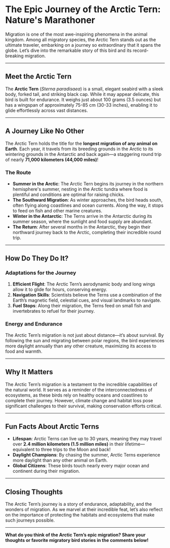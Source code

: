 # The Epic Journey of the Arctic Tern: Nature's Marathoner

Migration is one of the most awe-inspiring phenomena in the animal kingdom. Among all migratory species, the Arctic Tern stands out as the ultimate traveler, embarking on a journey so extraordinary that it spans the globe. Let’s dive into the remarkable story of this bird and its record-breaking migration.

---

## Meet the Arctic Tern

The **Arctic Tern** (*Sterna paradisaea*) is a small, elegant seabird with a sleek body, forked tail, and striking black cap. While it may appear delicate, this bird is built for endurance. It weighs just about 100 grams (3.5 ounces) but has a wingspan of approximately 75-85 cm (30-33 inches), enabling it to glide effortlessly across vast distances.

---

## A Journey Like No Other

The Arctic Tern holds the title for the **longest migration of any animal on Earth**. Each year, it travels from its breeding grounds in the Arctic to its wintering grounds in the Antarctic and back again—a staggering round trip of nearly **71,000 kilometers (44,000 miles)**!

### **The Route**
- **Summer in the Arctic**: The Arctic Tern begins its journey in the northern hemisphere's summer, nesting in the Arctic tundra where food is plentiful and conditions are optimal for raising chicks.
- **The Southward Migration**: As winter approaches, the bird heads south, often flying along coastlines and ocean currents. Along the way, it stops to feed on fish and other marine creatures.
- **Winter in the Antarctic**: The Terns arrive in the Antarctic during its summer season, where the sunlight and food supply are abundant.
- **The Return**: After several months in the Antarctic, they begin their northward journey back to the Arctic, completing their incredible round trip.

---

## How Do They Do It?

### **Adaptations for the Journey**
1. **Efficient Flight**: The Arctic Tern’s aerodynamic body and long wings allow it to glide for hours, conserving energy.
2. **Navigation Skills**: Scientists believe the Terns use a combination of the Earth’s magnetic field, celestial cues, and visual landmarks to navigate.
3. **Fuel Stops**: Along their migration, the Terns feed on small fish and invertebrates to refuel for their journey.

### **Energy and Endurance**
The Arctic Tern’s migration is not just about distance—it’s about survival. By following the sun and migrating between polar regions, the bird experiences more daylight annually than any other creature, maximizing its access to food and warmth.

---

## Why It Matters

The Arctic Tern’s migration is a testament to the incredible capabilities of the natural world. It serves as a reminder of the interconnectedness of ecosystems, as these birds rely on healthy oceans and coastlines to complete their journey. However, climate change and habitat loss pose significant challenges to their survival, making conservation efforts critical.

---

## Fun Facts About Arctic Terns

- **Lifespan**: Arctic Terns can live up to 30 years, meaning they may travel over **2.4 million kilometers (1.5 million miles)** in their lifetime—equivalent to three trips to the Moon and back!
- **Daylight Champions**: By chasing the summer, Arctic Terns experience more daylight than any other animal on Earth.
- **Global Citizens**: These birds touch nearly every major ocean and continent during their migration.

---

## Closing Thoughts

The Arctic Tern’s journey is a story of endurance, adaptability, and the wonders of migration. As we marvel at their incredible feat, let’s also reflect on the importance of protecting the habitats and ecosystems that make such journeys possible.

---

**What do you think of the Arctic Tern’s epic migration? Share your thoughts or favorite migratory bird stories in the comments below!**
